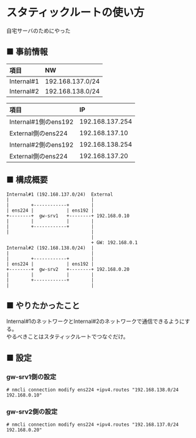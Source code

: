 # スタティックルートの使い方
自宅サーバのためにやった
## ■ 事前情報
|項目|NW|
|:---|:---|
|Internal#1|192.168.137.0/24|
|Internal#2|192.168.138.0/24|

|項目|IP|
|:---|:---|
|Internal#1側のens192|192.168.137.254|
|External側のens224|192.168.137.10|
|Internal#2側のens192|192.168.138.254|
|External側のens224|192.168.137.20|

## ■ 構成概要
```
Internal#1 (192.168.137.0/24)  External
|                              |
|        +------------+        |
| ens224 |            | ens192 |
+--------+  gw-srv1   +--------+ 192.168.0.10
|        |            |        |
|        +------------+        |
|                              |
                               |
                               + GW: 192.168.0.1
Internal#2 (192.168.138.0/24)  |
|                              |
|        +------------+        |
| ens224 |            | ens192 |
+--------+  gw-srv2   +--------+ 192.168.0.20
|        |            |        |
|        +------------+        |
|                              |
```
## ■ やりたかったこと
Internal#1のネットワークとInternal#2のネットワークで通信できるようにする。  
やるべきことはスタティックルートでつなぐだけ。
## ■ 設定
### gw-srv1側の設定
```
# nmcli connection modify ens224 +ipv4.routes "192.168.138.0/24 192.168.0.10"
```
### gw-srv2側の設定
```
# nmcli connection modify ens224 +ipv4.routes "192.168.137.0/24 192.168.0.20"
```
